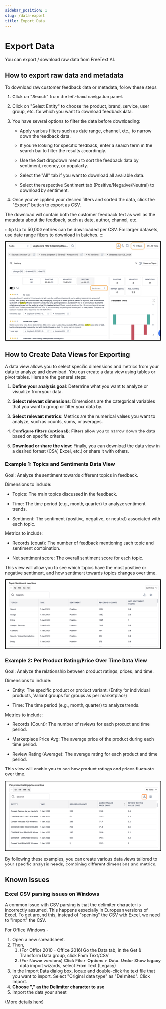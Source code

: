 ```yaml
---
sidebar_position: 1
slug: /data-export
title: Export Data
---
```


# Export Data 

You can export / download raw data from FreeText AI. 

## **How to export raw data and metadata**

To download raw customer feedback data or metadata, follow these steps

1. Click on "Search" from the left-hand navigation panel.

2. Click on "Select Entity" to choose the product, brand, service, user group, etc. for which you want to download feedback data.

3. You have several options to filter the data before downloading:

   - Apply various filters such as date range, channel, etc., to narrow down the feedback data.

   - If you're looking for specific feedback, enter a search term in the search bar to filter the results accordingly.

   - Use the Sort dropdown menu to sort the feedback data by sentiment, recency, or popularity.

   - Select the "All" tab if you want to download all available data.

   - Select the respective Sentiment tab (Positive/Negative/Neutral) to download by sentiment.

4. Once you've applied your desired filters and sorted the data, click the "Export" button to export as CSV.

The download will contain both the customer feedback text as well as the metadata about the feedback, such as date, author, channel, etc.

:::tip
Up to 50,000 entries can be downloaded per CSV. For larger datasets, use date range filters to download in batches.
:::

![download-feedback](/img/help/platform/search.png)

## **How to Create Data Views for Exporting** 

A data view allows you to select specific dimensions and metrics from your data to analyze and download. You can create a data view using tables or pivot tables. Here are the general steps:

1. **Define your analysis goal**: Determine what you want to analyze or visualize from your data.

2. **Select relevant dimensions**: Dimensions are the categorical variables that you want to group or filter your data by.

3. **Select relevant metrics**: Metrics are the numerical values you want to analyze, such as counts, sums, or averages.

4. **Configure filters (optional)**: Filters allow you to narrow down the data based on specific criteria.

5. **Download or share the view**: Finally, you can download the data view in a desired format (CSV, Excel, etc.) or share it with others.


### **Example 1: Topics and Sentiments Data View**

Goal: Analyze the sentiment towards different topics in feedback.

Dimensions to include:

- Topics: The main topics discussed in the feedback.

- Time: The time period (e.g., month, quarter) to analyze sentiment trends.

- Sentiment: The sentiment (positive, negative, or neutral) associated with each topic.

Metrics to include:

- Records (count): The number of feedback mentioning each topic and sentiment combination.

- Net sentiment score: The overall sentiment score for each topic.

This view will allow you to see which topics have the most positive or negative sentiment, and how sentiment towards topics changes over time.

![topic-sentiment](/img/help/platform/topics-sentiment.png)

### **Example 2: Per Product Rating/Price Over Time Data View**

Goal: Analyze the relationship between product ratings, prices, and time.

Dimensions to include:

- Entity: The specific product or product variant. (Entity for individual products, Variant groups for groups as per marketplace)

- Time: The time period (e.g., month, quarter) to analyze trends.

Metrics to include:

- Records (Count): The number of reviews for each product and time period.

- Marketplace Price Avg: The average price of the product during each time period.

- Review Rating (Average): The average rating for each product and time period.

This view will enable you to see how product ratings and prices fluctuate over time.

![rating-price](/img/help/platform/rating-price.png)

By following these examples, you can create various data views tailored to your specific analysis needs, combining different dimensions and metrics. 

## Known Issues

### Excel CSV parsing issues on Windows

A common issue with CSV parsing is that the delimiter character is incorrectly assumed. This happens especially in European versions of Excel. To get around this, instead of "opening" the CSV with Excel, we need to "import" the CSV.

For Office Windows -

1.  Open a new spreadsheet.
2.  Then,
    1.  (For Office 2010 - Office 2016) Go the Data tab, in the Get & Transform Data group, click From Text/CSV 
    2.  (For Newer versions) Click File > Options > Data. Under Show legacy data import wizards, select From Text (Legacy)
3.  In the Import Data dialog box, locate and double-click the text file that you want to import. Select "Original data type" as "Delimited". Click Import.
4.  **Choose "," as the Delimiter character to use**
5.  Import the data your sheet

(More details [here](https://support.microsoft.com/en-us/office/text-import-wizard-c5b02af6-fda1-4440-899f-f78bafe41857#ID0EBBJ=Newer_versions))

